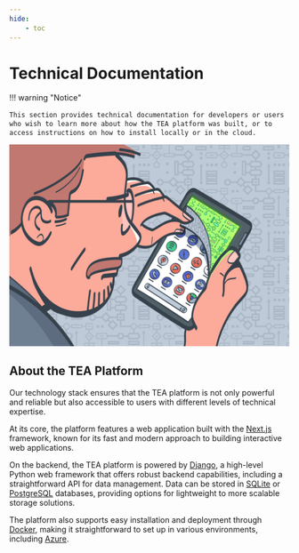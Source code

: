 ```yaml
---
hide:
    - toc
---
```


# Technical Documentation

!!! warning "Notice"

    This section provides technical documentation for developers or users who wish to learn more about how the TEA platform was built, or to access instructions on how to install locally or in the cloud.

![](../assets/images/documentation.png)

## About the TEA Platform

Our technology stack ensures that the TEA platform is not only powerful and reliable but also accessible to users with different levels of technical expertise.

At its core, the platform features a web application built with the [Next.js](https://nextjs.org/) framework, known for its fast and modern approach to building interactive web applications.

On the backend, the TEA platform is powered by [Django](https://www.djangoproject.com/), a high-level Python web framework that offers robust backend capabilities, including a straightforward API for data management. Data can be stored in [SQLite](https://www.sqlite.org/index.html) or [PostgreSQL](https://www.postgresql.org/) databases, providing options for lightweight to more scalable storage solutions.

The platform also supports easy installation and deployment through [Docker](https://www.docker.com/), making it straightforward to set up in various environments, including [Azure](https://azure.microsoft.com/en-us). 

